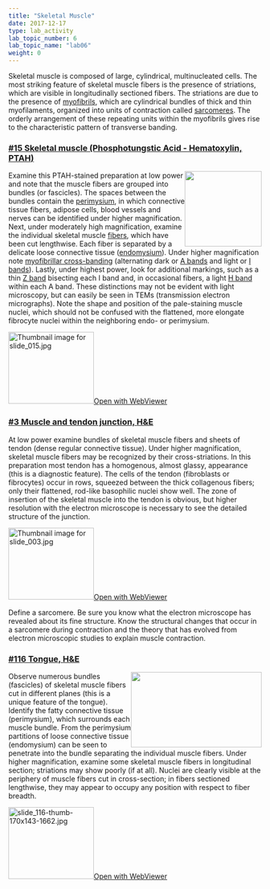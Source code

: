 ```yaml
---
title: "Skeletal Muscle"
date: 2017-12-17
type: lab_activity
lab_topic_number: 6
lab_topic_name: "lab06"
weight: 0
---
```

<div class="entrybody">
						<p>Skeletal muscle is composed of large, cylindrical, multinucleated cells.  The most striking feature of skeletal muscle fibers is the presence of striations, which are visible in longitudinally sectioned fibers.  The striations are due to the presence of <u>myofibrils</u>, which are cylindrical bundles of thick and thin myofilaments, organized into units of contraction called <u>sarcomeres</u>.  The orderly arrangement of these repeating units within the myofibrils gives rise to the characteristic pattern of transverse banding. </p>

<h3><u>#15 Skeletal muscle (Phosphotungstic Acid - Hematoxylin, <span class="caps">PTAH</span>)</u></h3>

<p><img src="/assets/images/15%20skeletal%20muscle.jpg" style="width:153px; height:150px; float:right;">Examine this <span class="caps">PTAH</span>-stained preparation at low power and note that the muscle fibers are grouped into bundles (or fascicles).  The spaces between the bundles contain the <u>perimysium</u>, in which connective tissue fibers, adipose cells, blood vessels and nerves can be identified under higher magnification.  Next, under moderately high magnification, examine the individual skeletal muscle <u>fibers</u>, which have been cut lengthwise. Each fiber is separated by a delicate loose connective tissue (<u>endomysium</u>).  Under higher magnification note <u>myofibrillar cross-banding</u> (alternating dark or <u>A bands</u> and light or <u>I bands</u>).  Lastly, under highest power,  look for additional markings, such as a thin <u>Z band</u> bisecting each I band and, in occasional fibers, a light <u>H band</u> within each A band.  These distinctions may not be evident with light microscopy, but can easily be seen in <span class="caps">TEM</span>s (transmission electron micrographs). Note the shape and position of the pale-staining muscle nuclei, which should not be confused with the flattened, more elongate fibrocyte nuclei within the neighboring endo- or perimysium.</p>

<div class="thumbnail"> <a href="https://histologylab.ctl.columbia.edu/slides/slide15/" target="_blank"><img alt="Thumbnail image for slide_015.jpg" src="/assets/images/slide_015-thumb-170x143-1428.jpg" width="170" height="143" class="mt-image-left"></a><a href="https://histologylab.ctl.columbia.edu/slides/slide15/" target="_blank">Open with WebViewer</a></div>

<h3><u>#3 Muscle and tendon junction, <span class="caps">H&amp;E</span></u></h3>

<p>At low power examine bundles of skeletal muscle fibers and sheets of tendon (dense regular connective tissue). Under higher magnification, skeletal muscle fibers may be recognized by their cross-striations.  In this preparation most tendon has a homogenous, almost glassy, appearance (this is a diagnostic feature).  The cells of the tendon (fibroblasts or fibrocytes) occur in rows, squeezed between the thick collagenous fibers; only their flattened, rod-like basophilic nuclei show well.  The zone of insertion of the skeletal muscle into the tendon is obvious, but higher resolution with the electron microscope is necessary to see the detailed structure of the junction.</p>

<div class="thumbnail"> <a href="https://histologylab.ctl.columbia.edu/slides/slide03/" target="_blank"><img alt="Thumbnail image for slide_003.jpg" src="/assets/images/slide_003-thumb-170x143-1401.jpg" width="170" height="143" class="mt-image-left"></a><a href="https://histologylab.ctl.columbia.edu/slides/slide03/" target="_blank">Open with WebViewer</a></div>

<p>Define a sarcomere.  Be sure you know what the electron microscope has revealed about its fine structure.  Know the structural changes that occur in a sarcomere during contraction and the theory that has evolved from electron microscopic studies to explain muscle contraction.</p>


<h3><u>#116 Tongue, <span class="caps">H&amp;E</span></u></h3>

<p><img src="/assets/images/116%20tongue.jpg" style="width:260px; height:150px; float:right;">Observe numerous bundles (fascicles) of skeletal muscle fibers cut in different planes (this is a unique feature of the tongue). Identify the fatty connective tissue (perimysium), which surrounds each muscle bundle. From the perimysium partitions of loose connective tissue (endomysium) can be seen to penetrate into the bundle separating the individual muscle fibers. Under higher magnification, examine some skeletal muscle fibers in longitudinal section; striations may show poorly (if at all). Nuclei are clearly visible at the periphery of muscle fibers cut in cross-section; in fibers sectioned lengthwise, they may appear to occupy any position with respect to fiber breadth.</p>

<div class="thumbnail"> <a href="https://histologylab.ctl.columbia.edu/slides/slide116/" target="_blank"><img alt="slide_116-thumb-170x143-1662.jpg" src="/assets/images/slide_116-thumb-170x143-1662.jpg" width="170" height="143" class="mt-image-left"></a><a href="https://histologylab.ctl.columbia.edu/slides/slide116/" target="_blank">Open with WebViewer</a></div>
						
						
</div>
